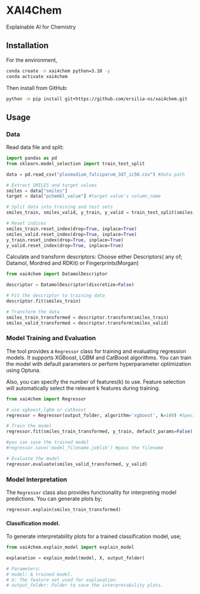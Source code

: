 # XAI4Chem

Explainable AI for Chemistry

## Installation
For the environment,
```bash
conda create -n xai4chem python=3.10 -y
conda activate xai4chem
```
Then install from GitHub:
```bash
python -m pip install git+https://github.com/ersilia-os/xai4chem.git 
```
 
## Usage
### Data
Read data file and split:
```python
import pandas as pd  
from sklearn.model_selection import train_test_split

data = pd.read_csv("plasmodium_falciparum_3d7_ic50.csv") #data path

# Extract SMILES and target values
smiles = data["smiles"]
target = data["pchembl_value"] #target value's column_name

# Split data into training and test sets
smiles_train, smiles_valid, y_train, y_valid = train_test_split(smiles, target, test_size=0.2, random_state=42)

# Reset indices
smiles_train.reset_index(drop=True, inplace=True)
smiles_valid.reset_index(drop=True, inplace=True)
y_train.reset_index(drop=True, inplace=True)
y_valid.reset_index(drop=True, inplace=True)
```
Calculate and transform descriptors:
Choose either Descriptors( any of; Datamol, Mordred and RDKit) or Fingerprints(Morgan) 
```python
from xai4chem import DatamolDescriptor

descriptor = DatamolDescriptor(discretize=False)

# Fit the descriptor to training data
descriptor.fit(smiles_train)

# Transform the data
smiles_train_transformed = descriptor.transform(smiles_train)
smiles_valid_transformed = descriptor.transform(smiles_valid)
```

### Model Training and Evaluation
The tool provides a `Regressor` class for training and evaluating regression models. It supports XGBoost, LGBM and CatBoost algorithms. You can train the model with default parameters or perform hyperparameter optimization using Optuna.

Also, you can specify the number of features(k) to use.
Feature selection will automatically select the relevant k features during training. 
```python
from xai4chem import Regressor

# use xgboost,lgbm or catboost
regressor = Regressor(output_folder, algorithm='xgboost', k=100) #Specify the output folder where evaluation metrics and interpretability plots will be saved.

# Train the model
regressor.fit(smiles_train_transformed, y_train, default_params=False)

#you can save the trained model
#regressor.save('model_filename.joblib') #pass the filename

# Evaluate the model
regressor.evaluate(smiles_valid_transformed, y_valid)
```
### Model Interpretation
The `Regressor` class also provides functionality for interpreting model predictions. You can generate plots by;
```python
regressor.explain(smiles_train_transformed)
```

#### Classification model.
To generate interpretability plots for a trained classification model, use;
```python
from xai4chem.explain_model import explain_model

explanation = explain_model(model, X, output_folder)

# Parameters:
# model: A trained model.
# X: The feature set used for explanation.
# output_folder: Folder to save the interpretability plots.
```

